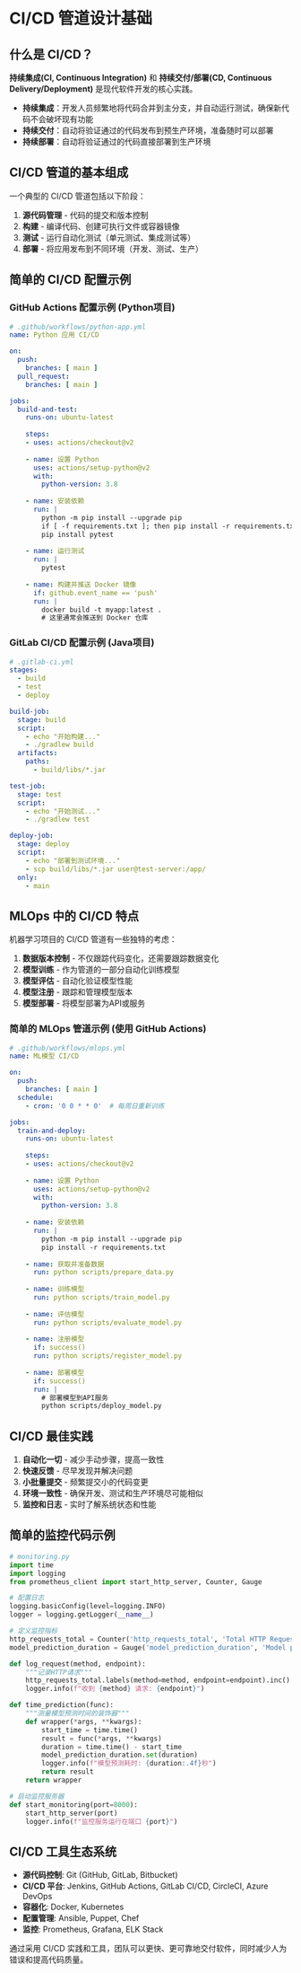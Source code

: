 # CI/CD 管道设计基础

## 什么是 CI/CD？

**持续集成(CI, Continuous Integration)** 和 **持续交付/部署(CD, Continuous Delivery/Deployment)** 是现代软件开发的核心实践。

- **持续集成**：开发人员频繁地将代码合并到主分支，并自动运行测试，确保新代码不会破坏现有功能
- **持续交付**：自动将验证通过的代码发布到预生产环境，准备随时可以部署
- **持续部署**：自动将验证通过的代码直接部署到生产环境

## CI/CD 管道的基本组成

一个典型的 CI/CD 管道包括以下阶段：

1. **源代码管理** - 代码的提交和版本控制
2. **构建** - 编译代码、创建可执行文件或容器镜像
3. **测试** - 运行自动化测试（单元测试、集成测试等）
4. **部署** - 将应用发布到不同环境（开发、测试、生产）

## 简单的 CI/CD 配置示例

### GitHub Actions 配置示例 (Python项目)

```yaml
# .github/workflows/python-app.yml
name: Python 应用 CI/CD

on:
  push:
    branches: [ main ]
  pull_request:
    branches: [ main ]

jobs:
  build-and-test:
    runs-on: ubuntu-latest
    
    steps:
    - uses: actions/checkout@v2
    
    - name: 设置 Python
      uses: actions/setup-python@v2
      with:
        python-version: 3.8
    
    - name: 安装依赖
      run: |
        python -m pip install --upgrade pip
        if [ -f requirements.txt ]; then pip install -r requirements.txt; fi
        pip install pytest
    
    - name: 运行测试
      run: |
        pytest
        
    - name: 构建并推送 Docker 镜像
      if: github.event_name == 'push'
      run: |
        docker build -t myapp:latest .
        # 这里通常会推送到 Docker 仓库
```

### GitLab CI/CD 配置示例 (Java项目)

```yaml
# .gitlab-ci.yml
stages:
  - build
  - test
  - deploy

build-job:
  stage: build
  script:
    - echo "开始构建..."
    - ./gradlew build
  artifacts:
    paths:
      - build/libs/*.jar

test-job:
  stage: test
  script:
    - echo "开始测试..."
    - ./gradlew test

deploy-job:
  stage: deploy
  script:
    - echo "部署到测试环境..."
    - scp build/libs/*.jar user@test-server:/app/
  only:
    - main
```

## MLOps 中的 CI/CD 特点

机器学习项目的 CI/CD 管道有一些独特的考虑：

1. **数据版本控制** - 不仅跟踪代码变化，还需要跟踪数据变化
2. **模型训练** - 作为管道的一部分自动化训练模型
3. **模型评估** - 自动化验证模型性能
4. **模型注册** - 跟踪和管理模型版本
5. **模型部署** - 将模型部署为API或服务

### 简单的 MLOps 管道示例 (使用 GitHub Actions)

```yaml
# .github/workflows/mlops.yml
name: ML模型 CI/CD

on:
  push:
    branches: [ main ]
  schedule:
    - cron: '0 0 * * 0'  # 每周日重新训练

jobs:
  train-and-deploy:
    runs-on: ubuntu-latest
    
    steps:
    - uses: actions/checkout@v2
    
    - name: 设置 Python
      uses: actions/setup-python@v2
      with:
        python-version: 3.8
    
    - name: 安装依赖
      run: |
        python -m pip install --upgrade pip
        pip install -r requirements.txt
    
    - name: 获取并准备数据
      run: python scripts/prepare_data.py
      
    - name: 训练模型
      run: python scripts/train_model.py
      
    - name: 评估模型
      run: python scripts/evaluate_model.py
      
    - name: 注册模型
      if: success()
      run: python scripts/register_model.py
      
    - name: 部署模型
      if: success()
      run: |
        # 部署模型到API服务
        python scripts/deploy_model.py
```

## CI/CD 最佳实践

1. **自动化一切** - 减少手动步骤，提高一致性
2. **快速反馈** - 尽早发现并解决问题
3. **小批量提交** - 频繁提交小的代码变更
4. **环境一致性** - 确保开发、测试和生产环境尽可能相似
5. **监控和日志** - 实时了解系统状态和性能

## 简单的监控代码示例

```python
# monitoring.py
import time
import logging
from prometheus_client import start_http_server, Counter, Gauge

# 配置日志
logging.basicConfig(level=logging.INFO)
logger = logging.getLogger(__name__)

# 定义监控指标
http_requests_total = Counter('http_requests_total', 'Total HTTP Requests', ['method', 'endpoint'])
model_prediction_duration = Gauge('model_prediction_duration', 'Model prediction duration in seconds')

def log_request(method, endpoint):
    """记录HTTP请求"""
    http_requests_total.labels(method=method, endpoint=endpoint).inc()
    logger.info(f"收到 {method} 请求: {endpoint}")

def time_prediction(func):
    """测量模型预测时间的装饰器"""
    def wrapper(*args, **kwargs):
        start_time = time.time()
        result = func(*args, **kwargs)
        duration = time.time() - start_time
        model_prediction_duration.set(duration)
        logger.info(f"模型预测耗时: {duration:.4f}秒")
        return result
    return wrapper

# 启动监控服务器
def start_monitoring(port=8000):
    start_http_server(port)
    logger.info(f"监控服务运行在端口 {port}")
```

## CI/CD 工具生态系统

- **源代码控制**: Git (GitHub, GitLab, Bitbucket)
- **CI/CD 平台**: Jenkins, GitHub Actions, GitLab CI/CD, CircleCI, Azure DevOps
- **容器化**: Docker, Kubernetes
- **配置管理**: Ansible, Puppet, Chef
- **监控**: Prometheus, Grafana, ELK Stack

通过采用 CI/CD 实践和工具，团队可以更快、更可靠地交付软件，同时减少人为错误和提高代码质量。